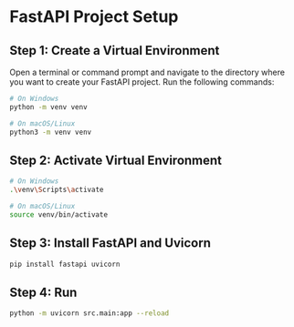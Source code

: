 # FastAPI Project Setup


## Step 1: Create a Virtual Environment

Open a terminal or command prompt and navigate to the directory where you want to create your FastAPI project. Run the following commands:

```bash
# On Windows
python -m venv venv

# On macOS/Linux
python3 -m venv venv
```

## Step 2: Activate Virtual Environment

```bash
# On Windows
.\venv\Scripts\activate

# On macOS/Linux
source venv/bin/activate
```

## Step 3: Install FastAPI and Uvicorn

```bash
pip install fastapi uvicorn
```

## Step 4: Run
```bash
python -m uvicorn src.main:app --reload
```